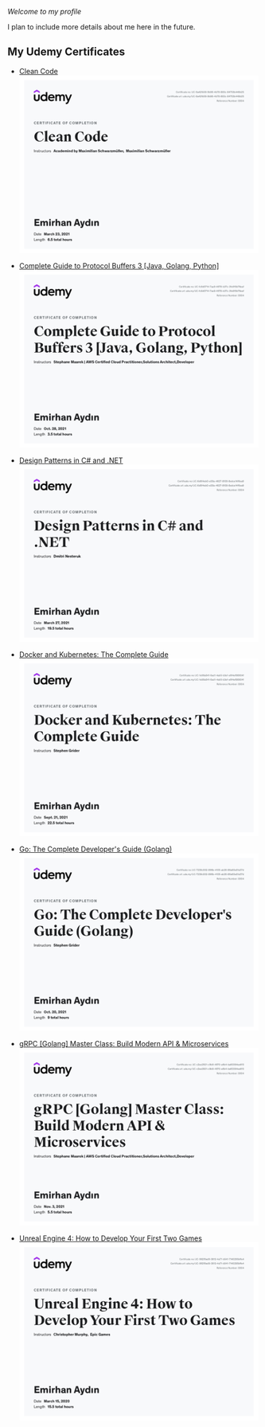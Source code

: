 _Welcome to my profile_

I plan to include more details about me here in the future.

## My Udemy Certificates

* [Clean Code](https://www.udemy.com/course/writing-clean-code/)
![Clean Code](certificates/udemy/clean_code.jpg "Clean Code")

* [Complete Guide to Protocol Buffers 3 [Java, Golang, Python]](https://www.udemy.com/course/protocol-buffers/)
![Complete Guide to Protocol Buffers 3 [Java, Golang, Python]](certificates/udemy/complete_guide_to_protocol_buffers_3_java_golang_python.jpg "Complete Guide to Protocol Buffers 3 [Java, Golang, Python]")

* [Design Patterns in C# and .NET](https://www.udemy.com/course/design-patterns-csharp-dotnet/)
![Design Patterns in C# and .NET](certificates/udemy/design_patterns_in_c_and_net.jpg "Design Patterns in C# and .NET")

* [Docker and Kubernetes: The Complete Guide](https://www.udemy.com/course/docker-and-kubernetes-the-complete-guide/)
![Docker and Kubernetes: The Complete Guide](certificates/udemy/docker_and_kubernetes_the_complete_guide.jpg "Docker and Kubernetes: The Complete Guide")

* [Go: The Complete Developer's Guide (Golang)](https://www.udemy.com/course/go-the-complete-developers-guide/)
![Alt text](certificates/udemy/go_the_complete_developers_guide_golang.jpg "Go: The Complete Developer's Guide (Golang)")

* [gRPC [Golang] Master Class: Build Modern API & Microservices](https://www.udemy.com/course/grpc-golang/)
![gRPC [Golang] Master Class: Build Modern API & Microservices](certificates/udemy/grpc_golang_master_class_build_modern_api_and_microservices.jpg "gRPC [Golang] Master Class: Build Modern API & Microservices")

* [Unreal Engine 4: How to Develop Your First Two Games](https://www.udemy.com/course/unreale4/)
![Unreal Engine 4: How to Develop Your First Two Games](certificates/udemy/unreal_engine_4_how_to_develop_your_first_two_games.jpg "Unreal Engine 4: How to Develop Your First Two Games")